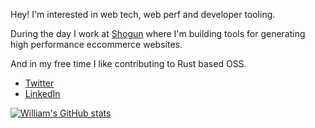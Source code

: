 Hey! I'm interested in web tech, web perf and developer tooling.

During the day I work at [Shogun](https://getshogun.com/) where I'm building tools for generating high performance eccommerce websites.

And in my free time I like contributing to Rust based OSS.

- [Twitter](https://twitter.com/williamtetlow)
- [LinkedIn](https://www.linkedin.com/in/william-tetlow-1086ab9a/)

[![William's GitHub stats](https://github-readme-stats.vercel.app/api?username=williamtetlow&count_private=true&show_icons=true)](https://github.com/anuraghazra/github-readme-stats)
